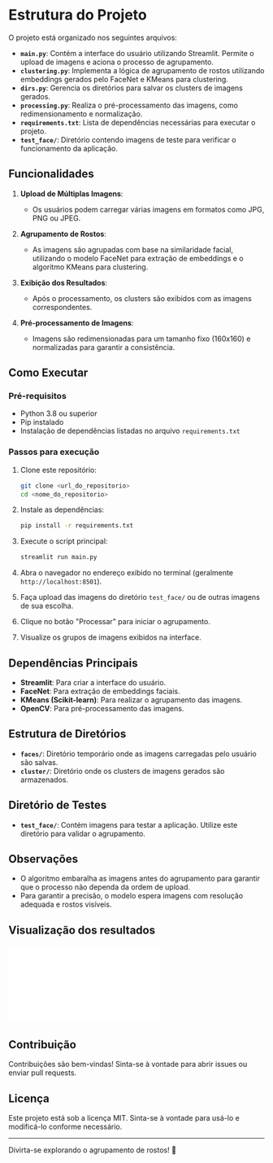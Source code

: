 # Estrutura do Projeto

O projeto está organizado nos seguintes arquivos:

- **`main.py`**: Contém a interface do usuário utilizando Streamlit. Permite o upload de imagens e aciona o processo de agrupamento.
- **`clustering.py`**: Implementa a lógica de agrupamento de rostos utilizando embeddings gerados pelo FaceNet e KMeans para clustering.
- **`dirs.py`**: Gerencia os diretórios para salvar os clusters de imagens gerados.
- **`processing.py`**: Realiza o pré-processamento das imagens, como redimensionamento e normalização.
- **`requirements.txt`**: Lista de dependências necessárias para executar o projeto.
- **`test_face/`**: Diretório contendo imagens de teste para verificar o funcionamento da aplicação.

## Funcionalidades

1. **Upload de Múltiplas Imagens**:
   - Os usuários podem carregar várias imagens em formatos como JPG, PNG ou JPEG.
   
2. **Agrupamento de Rostos**:
   - As imagens são agrupadas com base na similaridade facial, utilizando o modelo FaceNet para extração de embeddings e o algoritmo KMeans para clustering.

3. **Exibição dos Resultados**:
   - Após o processamento, os clusters são exibidos com as imagens correspondentes.

4. **Pré-processamento de Imagens**:
   - Imagens são redimensionadas para um tamanho fixo (160x160) e normalizadas para garantir a consistência.

## Como Executar

### Pré-requisitos

- Python 3.8 ou superior
- Pip instalado
- Instalação de dependências listadas no arquivo `requirements.txt`

### Passos para execução

1. Clone este repositório:
   ```bash
   git clone <url_do_repositorio>
   cd <nome_do_repositorio>
   ```

2. Instale as dependências:
   ```bash
   pip install -r requirements.txt
   ```

3. Execute o script principal:
   ```bash
   streamlit run main.py
   ```

4. Abra o navegador no endereço exibido no terminal (geralmente `http://localhost:8501`).

5. Faça upload das imagens do diretório `test_face/` ou de outras imagens de sua escolha.

6. Clique no botão "Processar" para iniciar o agrupamento.

7. Visualize os grupos de imagens exibidos na interface.

## Dependências Principais

- **Streamlit**: Para criar a interface do usuário.
- **FaceNet**: Para extração de embeddings faciais.
- **KMeans (Scikit-learn)**: Para realizar o agrupamento das imagens.
- **OpenCV**: Para pré-processamento das imagens.

## Estrutura de Diretórios

- **`faces/`**: Diretório temporário onde as imagens carregadas pelo usuário são salvas.
- **`cluster/`**: Diretório onde os clusters de imagens gerados são armazenados.

## Diretório de Testes

- **`test_face/`**: Contém imagens para testar a aplicação. Utilize este diretório para validar o agrupamento.

## Observações

- O algoritmo embaralha as imagens antes do agrupamento para garantir que o processo não dependa da ordem de upload.
- Para garantir a precisão, o modelo espera imagens com resolução adequada e rostos visíveis.

## Visualização dos resultados
![pdf](resultados.pdf)


## Contribuição

Contribuições são bem-vindas! Sinta-se à vontade para abrir issues ou enviar pull requests.

## Licença

Este projeto está sob a licença MIT. Sinta-se à vontade para usá-lo e modificá-lo conforme necessário.

---

Divirta-se explorando o agrupamento de rostos! 🎉
